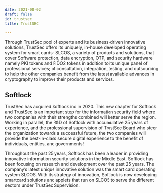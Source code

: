 ```yaml
---
date: 2021-08-02
draft: false
id: trustsec
title: TrustSEC

---
```


Through TrustSec pool of experts and its business-driven innovative solutions, TrustSec offers its uniquely, in-house developed operating system for smart cards- SLCOS, a variety of products and solutions, that cover Software protection, data encryption, OTP, and security hardware namely PKI tokens and FIDO2 tokens in addition to its unique panel of professional services; of consultation, integration, testing, and outsourcing to help the other companies benefit from the latest available advances in cryptography to improve their products and services.

## Softlock
TrustSec has acquired Softlock inc in 2020. This new chapter for Softlock and TrustSec is an important step for the information security field where two companies with their strengths combined will better serve the region. Working in parallel, the R&D of Softlock with accumulative 25 years of experience, and the professional supervision of TrustSec Board who steer the organization towards a successful future, the two companies will provide the best-in-class secure digital experience to the benefit of individuals, entities, and governments!

Throughout the past 25 years, Softlock has been a leader in providing innovative information security solutions in the Middle East. Softlock has been focusing on research and development over the past 25 years. The company’s latest unique innovative solution was the smart card operating system SLCOS. With its strategy of innovation, Softlock is now developing smartcard solutions and applets that run on SLCOS to serve the different sectors under TrustSec Supervision.
